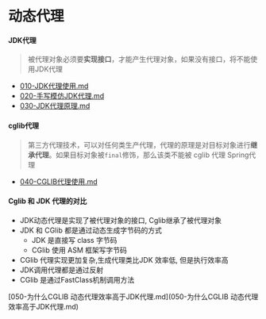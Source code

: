 # 动态代理

#### JDK代理 

> 被代理对象必须要**实现接口**，才能产生代理对象，如果没有接口，将不能使用JDK代理

-  [010-JDK代理使用.md](010-JDK代理使用.md)
-  [020-手写模仿JDK代理.md](020-手写模仿JDK代理.md)
-  [030-JDK代理原理.md](030-JDK代理原理.md)

#### cglib代理

> 第三方代理技术，可以对任何类生产代理，代理的原理是对目标对象进行**继承代理**。如果目标对象被`final`修饰，那么该类不能被 cglib 代理 Spring代理

-  [040-CGLIB代理使用.md](040-CGLIB代理使用.md) 

#### Cglib 和 JDK 代理的对比

- JDK动态代理是实现了被代理对象的接口, Cglib继承了被代理对象
- JDK 和 CGlib 都是通过动态生成字节码的方式
  - JDK 是直接写 class 字节码
  - CGlib 使用 ASM 框架写字节码
- CGlib 代理实现更加复杂,生成代理类比JDK 效率低, 但是执行效率高
- JDK调用代理都是通过反射
- CGlib 是通过FastClass机制调用方法

 [050-为什么CGLIB 动态代理效率高于JDK代理.md](050-为什么CGLIB 动态代理效率高于JDK代理.md) 